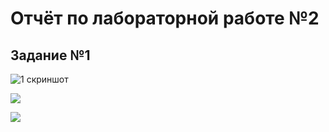# Отчёт по лабораторной работе №2
## Задание №1

![1 скриншот](https://github.com/XSilesX/LB/tree/master/labr2/img/work1/1.jpg)

![](https://github.com/XSilesX/LB/tree/master/labr2/img/work1/2.jpg)

![ ](https://github.com/XSilesX/LB/tree/master/labr2/img/work1/3.jpg)
